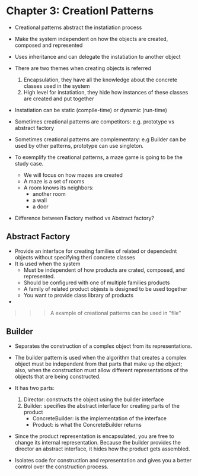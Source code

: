 Chapter 3: Creationl Patterns
=============================
- Creational patterns abstract the instatiation process
- Make the system independent on how the objects are created, composed and represented
- Uses inheritance and can delegate the instatiation to another object
- There are two themes when creating objects is referred
    1. Encapsulation, they have all the knowledge about the concrete classes used in the system
    2. High level for instatiation, they hide how instances of these classes are created and put together
- Instatiation can be static (compile-time) or dynamic (run-time)
- Sometimes creational patterns are competitors: e.g. prototype vs abstract factory
- Sometimes creational patterns are complementary: e.g Builder can be used by other patterns, prototype can use singleton.
- To exemplify the creational patterns, a maze game is going to be the study case. 
    - We will focus on how mazes are created
    - A maze is a set of rooms
    - A room knows its neighbors: 
        - another room
        - a wall
        - a door

- Difference between Factory method vs Abstract factory?

Abstract Factory
----------------
- Provide an interface for creating families of related or dependednt objects without specifying theri concrete classes
- It is used when the system 
    - Must be independent of how products are crated, composed, and represented.
    - Should be configured with one of multiple families products
    - A family of related product objests is designed to be used together
    - You want to provide  class library of products
- 

>>> A example of creational patterns can be used in "file"

Builder
-------
- Separates the construction of a complex object from its representations.
- The builder pattern is used when the algorithm that creates a complex object must be independent from that parts that make up the object; also, when the construction must allow different representations of the objects that are being constructed.
- It has two parts:
	1) Director: constructs the object using the builder interface
	2) Builder: specifies the abstract interface for creating parts of the product
		- ConcreteBuilder: is the implementation of the interface
		- Product: is what the ConcreteBuilder returns

- Since the product representation is encapsulated, you are free to change its internal representation. Because the builder provides the director an abstract interface, it hides how the product gets assembled.
- Isolates code for construction and representation and gives you a better control over the construction process.



